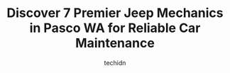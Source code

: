 ---
layout: ampstory
image: https://images.unsplash.com/photo-1608506876688-ab805ee6c2c6?ixlib=rb-4.0.3&ixid=MnwxMjA3fDB8MHxwaG90by1wYWdlfHx8fGVufDB8fHx8&auto=format&fit=crop&w=640&h=853&q=80
author: techidn
featured: false
description: Trust your vehicles maintenance and repairs to the 7 best Jeep Mechanic in Pasco WA, USA. With their extensive experience, cutting-edge technology, and commitment to customer satisfaction, 
title: Discover 7 Premier Jeep Mechanics in Pasco WA for Reliable Car Maintenance
cover:
   title: Discover 7 Premier Jeep Mechanics in Pasco WA for Reliable Car Maintenance
   subtitle: Rickpate
   background: https://images.unsplash.com/photo-1608506876688-ab805ee6c2c6?ixlib=rb-4.0.3&ixid=MnwxMjA3fDB8MHxwaG90by1wYWdlfHx8fGVufDB8fHx8&auto=format&fit=crop&w=640&h=853&q=80

pages: 
 - layout: thirds
   top: <h1>#1 Meyers Auto Tech</h1>
   bottom: "<p>I just had a new clutch put in my 08 Tacoma with 190k miles on it.  They did a great job and the service was second to none. Edwin and the technicians were awesome to wor</p>"
   background: https://www.knot35.com/toplist/wp-content/uploads/2023/06/best-jeep-mechanic-1-in-pasco-wa-1685833492.jpeg
   backgroundblur: true
 - layout: thirds
   top: <h1>#2 Perfection Tire and Auto Repair</h1>
   bottom: "<p>1403 W Lewis St, Pasco, WA 99301, United States</p>"
   background: https://www.knot35.com/toplist/wp-content/uploads/2023/06/best-jeep-mechanic-2-in-pasco-wa-1685833492.jpeg
   cta:
      link: https://www.knot35.com/toplist/discover-7-premier-jeep-mechanics-in-pasco-wa-for-reliable-car-maintenance/
      text: Discover 7 Premier Jeep Mechanics in Pasco WA for Reliable Car Maintenance
 - layout: thirds
   top: <h1>#3 Car Doctor Auto Repair. Diesels boats and RVs. Veteran Owned And Operated.</h1>
   bottom: "<p>821 S 13th Ln, Pasco, WA 99301, United States</p>"
   background: https://www.knot35.com/toplist/wp-content/uploads/2023/06/best-jeep-mechanic-3-in-pasco-wa-1685833493.jpeg
   cta:
      link: https://www.knot35.com/toplist/discover-7-premier-jeep-mechanics-in-pasco-wa-for-reliable-car-maintenance/
      text: Discover 7 Premier Jeep Mechanics in Pasco WA for Reliable Car Maintenance
 - layout: thirds
   top: <h1>#4 Platinum Automotive Services</h1>
   bottom: "<p>8504 W Clearwater Ave, Kennewick, WA 99336, United States</p>"
   background: https://images.unsplash.com/photo-1561679660-d00ee1e0dc8e?ixlib=rb-4.0.3&ixid=MnwxMjA3fDB8MHxwaG90by1wYWdlfHx8fGVufDB8fHx8&auto=format&fit=crop&w=640&h=853&q=80
   cta:
      link: https://www.knot35.com/toplist/discover-7-premier-jeep-mechanics-in-pasco-wa-for-reliable-car-maintenance/
      text: Discover 7 Premier Jeep Mechanics in Pasco WA for Reliable Car Maintenance
 - layout: thirds
   top: <h1>#5 Mendoza Auto Repair</h1>
   bottom: "<p>703 W Columbia St, Pasco, WA 99301, United States</p>"
   background: https://images.unsplash.com/photo-1574169208507-84376144848b?ixlib=rb-4.0.3&ixid=MnwxMjA3fDB8MHxwaG90by1wYWdlfHx8fGVufDB8fHx8&auto=format&fit=crop&w=640&h=853&q=80
   cta:
      link: https://www.knot35.com/toplist/discover-7-premier-jeep-mechanics-in-pasco-wa-for-reliable-car-maintenance/
      text: Discover 7 Premier Jeep Mechanics in Pasco WA for Reliable Car Maintenance
 - layout: thirds
   top: <h1>#6 Fat Boys Fleet Services</h1>
   bottom: "<p>720 N California Ave Ste D, Pasco, WA 99301, United States</p>"
   background: https://images.unsplash.com/photo-1489694553447-4c9339da310d?ixlib=rb-4.0.3&ixid=MnwxMjA3fDB8MHxwaG90by1wYWdlfHx8fGVufDB8fHx8&auto=format&fit=crop&w=640&h=853&q=80
   cta:
      link: https://www.knot35.com/toplist/discover-7-premier-jeep-mechanics-in-pasco-wa-for-reliable-car-maintenance/
      text: Discover 7 Premier Jeep Mechanics in Pasco WA for Reliable Car Maintenance
 - layout: thirds
   top: <h1>#7 Inca Auto Sales, Inc.</h1>
   bottom: "<p>1205 S 10th Ave, Pasco, WA 99301, United States</p>"
   background: https://images.unsplash.com/photo-1515405295579-ba7b45403062?ixlib=rb-4.0.3&ixid=MnwxMjA3fDB8MHxwaG90by1wYWdlfHx8fGVufDB8fHx8&auto=format&fit=crop&w=640&h=853&q=80
   cta:
      link: https://www.knot35.com/toplist/discover-7-premier-jeep-mechanics-in-pasco-wa-for-reliable-car-maintenance/
      text: Discover 7 Premier Jeep Mechanics in Pasco WA for Reliable Car Maintenance
 - layout: thirds
   middle: Continue reading...
   background: https://images.unsplash.com/photo-1552083974-186346191183?ixlib=rb-4.0.3&ixid=MnwxMjA3fDB8MHxwaG90by1wYWdlfHx8fGVufDB8fHx8&auto=format&fit=crop&w=640&h=853&q=80
   cta:
      link: https://www.knot35.com/toplist/discover-7-premier-jeep-mechanics-in-pasco-wa-for-reliable-car-maintenance/
      text: Discover 7 Premier Jeep Mechanics in Pasco WA for Reliable Car Maintenance
      
---